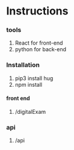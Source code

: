 # Instructions  

### tools  
1. React for front-end  
2. python for back-end  
### Installation 
1. pip3 install hug 
2. npm install 
#### front end 
1. /digitalExam 
### api
1. /api